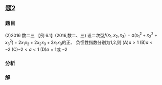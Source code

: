 ## 题2
### 题目
(2)2016 数二三 
【例 6.1】(2016,数二、三) 设二次型$f( {{x}_{1},{x}_{2},{x}_{3}})  = a( {{x}_{1}^{2} + {x}_{2}^{2} + {x}_{3}^{2}})  + 2{x}_{1}{x}_{2} + 2{x}_{2}{x}_{3} + 2{x}_{1}{x}_{3}$的正、 负惯性指数分别为1,2,则
(A)$a > 1$
(B)$a <  - 2$
(C)$- 2 < a < 1$
(D)$a = 1$或 $-2$ 
### 分析

### 解